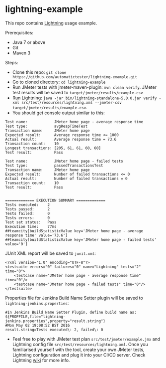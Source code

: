 # lightning-example
This repo contains [Lightning](https://github.com/automatictester/lightning) usage example.

Prerequisites:
- Java 7 or above
- Git
- Maven 3

Steps:
- Clone this repo: `git clone https://github.com/automatictester/lightning-example.git`
- Go to cloned directory: `cd lightning-example`
- Run JMeter tests with jmeter-maven-plugin: `mvn clean verify`. JMeter test results will be saved to `target/jmeter/results/example.csv`
- Run Lightning: `java -jar bin/lightning-standalone-5.0.0.jar verify -xml src/test/resources/lightning.xml --jmeter-csv target/jmeter/results/example.csv`.
- You should get console output similar to this:

```
Test name:            JMeter home page - average response time
Test type:            avgRespTimeTest
Transaction name:     JMeter home page
Expected result:      Average response time <= 1000
Actual result:        Average response time = 73.6
Transaction count:    10
Longest transactions: [205, 61, 61, 60, 60]
Test result:          Pass

Test name:            JMeter home page - failed tests
Test type:            passedTransactionsTest
Transaction name:     JMeter home page
Expected result:      Number of failed transactions <= 0
Actual result:        Number of failed transactions = 0
Transaction count:    10
Test result:          Pass


============= EXECUTION SUMMARY =============
Tests executed:    2
Tests passed:      2
Tests failed:      0
Tests errors:      0
Test set status:   Pass
Execution time:    77ms
##teamcity[buildStatisticValue key='JMeter home page - average response time' value='73.6']
##teamcity[buildStatisticValue key='JMeter home page - failed tests' value='0']
```

JUnit XML report will be saved to `junit.xml`:

```
<?xml version="1.0" encoding="UTF-8"?>
<testsuite errors="0" failures="0" name="Lightning" tests="2" time="0">
    <testcase name="JMeter home page - average response time" time="0"/>
    <testcase name="JMeter home page - failed tests" time="0"/>
</testsuite>
```

Properties file for Jenkins Build Name Setter plugin will be saved to `lightning-jenkins.properties`:

```
#In Jenkins Build Name Setter Plugin, define build name as: ${PROPFILE,file="lightning-jenkins.properties",property="result.string"}
#Mon May 02 19:08:52 BST 2016
result.string=Tests executed\: 2, failed\: 0
```

- Feel free to play with JMeter test plan `src/test/jmeter/example.jmx` and Lightning config file `src/test/resources/lightning.xml`. Once you familiarised yourself with the tool, create your own JMeter tests, Lightning configuration and plug it into your CI/CD server. Check Lightning [wiki](https://github.com/automatictester/lightning/wiki) for more info.
